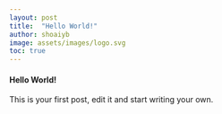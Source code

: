 ```yaml
---
layout: post
title:  "Hello World!"
author: shoaiyb
image: assets/images/logo.svg
toc: true
---
```


#### Hello World!
This is your first post, edit it and start writing your own.
